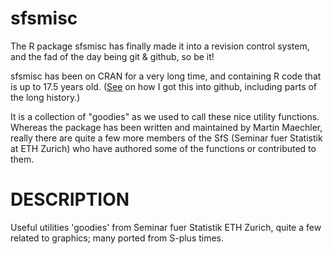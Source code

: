 sfsmisc
=======

The R package sfsmisc  has finally made it into a revision control system,
and the fad of the day being git & github, so be it!

sfsmisc has been on CRAN for a very long time, and containing R code that is up to 17.5 years old. ([See](https://mmaechler.blogspot.com/2014/08/how-i-got-175-years-old-github.html)
on how I got this into github, including parts of the long history.)

It is a collection of "goodies" as we used to call these nice utility functions.  Whereas the package has been 
written and maintained by Martin Maechler, really there are quite a few more members of the SfS (Seminar fuer Statistik at ETH Zurich)
who have authored some of the functions or contributed to them.

DESCRIPTION
===========
Useful utilities 'goodies' from Seminar fuer Statistik ETH Zurich, quite a few related to graphics; many ported from S-plus times.
